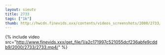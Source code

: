 ```yaml
--- 
layout: sieutv
title: 2733
tags: ["1k"]
thumb: http://hwcdn.finevids.xxx/contents/videos_screenshots/2000/2733/preview.mp4.jpg
---
```

{% include video src="http://www.finevids.xxx/get_file/1/a2c171997c521055dcf236abfe9cddb9/2000/2733/2733.mp4/" %} 
